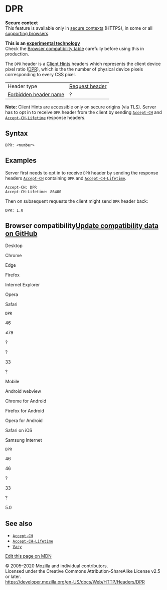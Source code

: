 DPR
===

**Secure context**  
This feature is available only in [secure contexts](https://developer.mozilla.org/en-US/docs/Web/Security/Secure_Contexts) (HTTPS), in some or all [supporting browsers](#Browser_compatibility).

**This is an [experimental technology](https://developer.mozilla.org/en-US/docs/MDN/Contribute/Guidelines/Conventions_definitions#Experimental)**  
Check the [Browser compatibility table](#Browser_compatibility) carefully before using this in production.

The `DPR` header is a [Client Hints](https://developer.mozilla.org/en-US/docs/Glossary/Client_hints) headers which represents the client device pixel ratio ([DPR](https://developer.mozilla.org/en-US/docs/Glossary/DPR)), which is the the number of physical device pixels corresponding to every CSS pixel.

<table><tbody><tr class="odd"><td>Header type</td><td><a href="https://developer.mozilla.org/en-US/docs/Glossary/Request_header">Request header</a></td></tr><tr class="even"><td><a href="https://developer.mozilla.org/en-US/docs/Glossary/Forbidden_header_name">Forbidden header name</a></td><td>?</td></tr></tbody></table>

**Note:** Client Hints are accessible only on secure origins (via TLS). Server has to opt in to receive `DPR` header from the client by sending [`Accept-CH`](accept-ch) and [`Accept-CH-Lifetime`](accept-ch-lifetime) response headers.

Syntax
------

    DPR: <number>

Examples
--------

Server first needs to opt in to receive `DPR` header by sending the response headers [`Accept-CH`](accept-ch) containing `DPR` and [`Accept-CH-Lifetime`](accept-ch-lifetime).

    Accept-CH: DPR
    Accept-CH-Lifetime: 86400

Then on subsequent requests the client might send `DPR` header back:

    DPR: 1.0

Browser compatibility<a href="https://github.com/mdn/browser-compat-data" class="bc-github-link">Update compatibility data on GitHub</a>
----------------------------------------------------------------------------------------------------------------------------------------

Desktop

<span class="bc-head-txt-label bc-head-icon-chrome">Chrome</span>

<span class="bc-head-txt-label bc-head-icon-edge">Edge</span>

<span class="bc-head-txt-label bc-head-icon-firefox">Firefox</span>

<span class="bc-head-txt-label bc-head-icon-ie">Internet Explorer</span>

<span class="bc-head-txt-label bc-head-icon-opera">Opera</span>

<span class="bc-head-txt-label bc-head-icon-safari">Safari</span>

`DPR`

46

≤79

?

?

33

?

Mobile

<span class="bc-head-txt-label bc-head-icon-webview_android">Android webview</span>

<span class="bc-head-txt-label bc-head-icon-chrome_android">Chrome for Android</span>

<span class="bc-head-txt-label bc-head-icon-firefox_android">Firefox for Android</span>

<span class="bc-head-txt-label bc-head-icon-opera_android">Opera for Android</span>

<span class="bc-head-txt-label bc-head-icon-safari_ios">Safari on iOS</span>

<span class="bc-head-txt-label bc-head-icon-samsunginternet_android">Samsung Internet</span>

`DPR`

46

46

?

33

?

5.0

See also
--------

-   [`Accept-CH`](accept-ch)
-   [`Accept-CH-Lifetime`](accept-ch-lifetime)
-   [`Vary`](vary)

<a href="https://developer.mozilla.org/en-US/docs/Web/HTTP/Headers/DPR$edit" class="_attribution-link">Edit this page on MDN</a>

© 2005–2020 Mozilla and individual contributors.  
Licensed under the Creative Commons Attribution-ShareAlike License v2.5 or later.  
<a href="https://developer.mozilla.org/en-US/docs/Web/HTTP/Headers/DPR" class="_attribution-link">https://developer.mozilla.org/en-US/docs/Web/HTTP/Headers/DPR</a>
